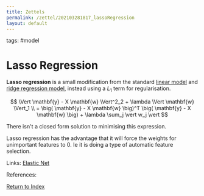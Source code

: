 ```yaml
---
title: Zettels
permalink: /zettel/202103281817_lassoRegression
layout: default
---
```

tags: #model

# Lasso Regression

**Lasso regression** is a small modification from the standard [linear model](202103141139_linearRegressionModel) and [ridge regression model](202103281806_ridgeRegression),
instead using a $L_1$ term for regularisation.

$$
\Vert \mathbf{y} - X \mathbf{w} \Vert^2_2 + \lambda \Vert \mathbf{w} \Vert_1 \\
= \big( \mathbf{y} - X \mathbf{w} \big)^T \big( \mathbf{y} - X \mathbf{w} \big) + \lambda \sum_j \vert w_j \vert
$$

There isn't a closed form solution to minimising this expression.

Lasso regression has the advantage that it will force the weights for unimportant features to $0$. Ie
it is doing a type of automatic feature selection.

Links: [Elastic Net](202103281827_elasticNetModel)

References: 

[Return to Index](index)